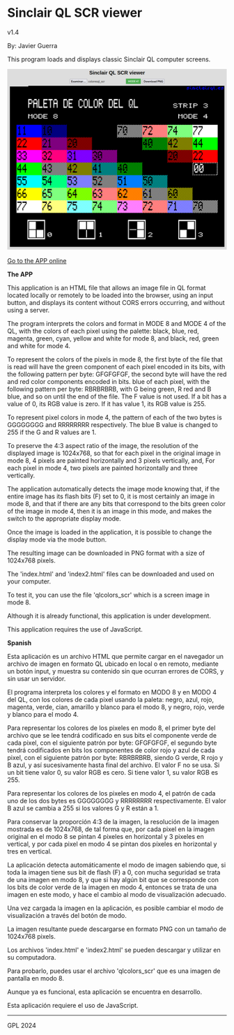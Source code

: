 # Sinclair QL SCR viewer
v1.4

By: Javier Guerra

This program loads and displays classic Sinclair QL computer screens.

![snapshot](qlscrview.png)

[Go to the APP online](https://javguerra.github.io/qlscrview/)

__The APP__

This application is an HTML file that allows an image file in QL format located locally or remotely to be loaded into the browser, using an input button, and displays its content without CORS errors occurring, and without using a server.

The program interprets the colors and format in MODE 8 and MODE 4 of the QL, with the colors of each pixel using the palette: black, blue, red, magenta, green, cyan, yellow and white for mode 8, and black, red, green and white for mode 4.

To represent the colors of the pixels in mode 8, the first byte of the file that is read will have the green component of each pixel encoded in its bits, with the following pattern per byte: GFGFGFGF, the second byte will have the red and red color components encoded in bits. blue of each pixel, with the following pattern per byte: RBRBRBRB, with G being green, R red and B blue, and so on until the end of the file. The F value is not used. If a bit has a value of 0, its RGB value is zero. If it has value 1, its RGB value is 255.

To represent pixel colors in mode 4, the pattern of each of the two bytes is GGGGGGGG and RRRRRRRR respectively. The blue B value is changed to 255 if the G and R values are 1.

To preserve the 4:3 aspect ratio of the image, the resolution of the displayed image is 1024x768, so that for each pixel in the original image in mode 8, 4 pixels are painted horizontally and 3 pixels vertically, and, For each pixel in mode 4, two pixels are painted horizontally and three vertically.

The application automatically detects the image mode knowing that, if the entire image has its flash bits (F) set to 0, it is most certainly an image in mode 8, and that if there are any bits that correspond to the bits green color of the image in mode 4, then it is an image in this mode, and makes the switch to the appropriate display mode.

Once the image is loaded in the application, it is possible to change the display mode via the mode button.

The resulting image can be downloaded in PNG format with a size of 1024x768 pixels.

The 'index.html' and 'index2.html' files can be downloaded and used on your computer.

To test it, you can use the file 'qlcolors_scr' which is a screen image in mode 8.

Although it is already functional, this application is under development.

This application requires the use of JavaScript.

__Spanish__

Esta aplicación es un archivo HTML que permite cargar en el navegador un archivo de imagen en formato QL ubicado en local o en remoto, mediante un botón input, y muestra su contenido sin que ocurran errores de CORS, y sin usar un servidor.

El programa interpreta los colores y el formato en MODO 8 y en MODO 4 del QL, con los colores de cada pixel usando la paleta: negro, azul, rojo, magenta, verde, cian, amarillo y blanco para el modo 8, y negro, rojo, verde y blanco para el modo 4. 

Para representar los colores de los pixeles en modo 8, el primer byte del archivo que se lee tendrá codificado en sus bits el componente verde de cada pixel, con el siguiente patrón por byte: GFGFGFGF, el segundo byte tendrá codificados en bits los componentes de color rojo y azul de cada pixel, con el siguiente patrón por byte: RBRBRBRB, siendo G verde, R rojo y B azul, y así sucesivamente hasta final del archivo. El valor F no se usa. Si un bit tiene valor 0, su valor RGB es cero. Si tiene valor 1, su valor RGB es 255. 

Para representar los colores de los pixeles en modo 4, el patrón de cada uno de los dos bytes es GGGGGGGG y RRRRRRRR respectivamente. El valor B azul se cambia a 255 si los valores G y R están a 1.

Para conservar la proporción 4:3 de la imagen, la resolución de la imagen mostrada es de 1024x768, de tal forma que, por cada pixel en la imagen original en el modo 8 se pintan 4 pixeles en horizontal y 3 pixeles en vertical, y por cada pixel en modo 4 se pintan dos píxeles en horizontal y tres en vertical.

La aplicación detecta automáticamente el modo de imagen sabiendo que, si toda la imagen tiene sus bit de flash (F) a 0, con mucha seguridad se trata de una imagen en modo 8, y que si hay algún bit que se corresponde con los bits de color verde de la imagen en modo 4, entonces se trata de una imagen en este modo, y hace el cambio al modo de visualización adecuado.

Una vez cargada la imagen en la aplicación, es posible cambiar el modo de visualización a través del botón de modo.

La imagen resultante puede descargarse en formato PNG con un tamaño de 1024x768 pixels.

Los archivos 'index.html' e 'index2.html' se pueden descargar y utilizar en su computadora.

Para probarlo, puedes usar el archivo 'qlcolors_scr' que es una imagen de pantalla en modo 8.

Aunque ya es funcional, esta aplicación se encuentra en desarrollo.

Esta aplicación requiere el uso de JavaScript.

---
GPL 2024
